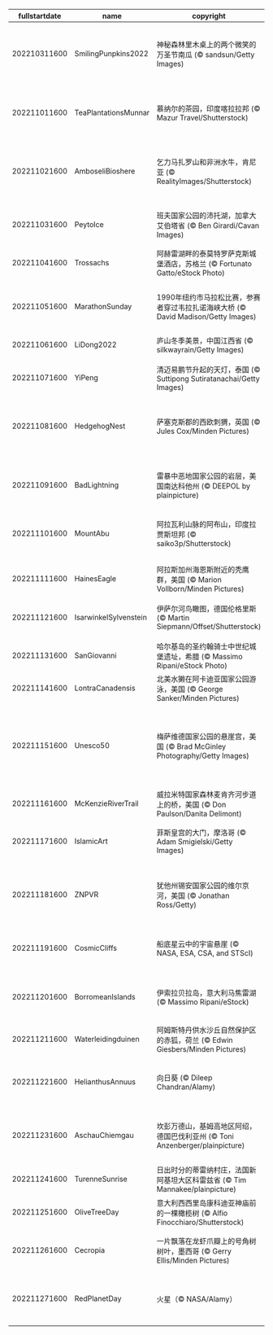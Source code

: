 |fullstartdate|name|copyright|title|image|
|--|--|--|--|--|
202210311600|SmilingPunpkins2022|神秘森林里木桌上的两个微笑的万圣节南瓜 (© sandsun/Getty Images)|来一盏微笑的南瓜灯吗？|![](/zh-CN/2022/11/202210311600SmilingPunpkins2022.jpg)|
202211011600|TeaPlantationsMunnar|慕纳尔的茶园，印度喀拉拉邦 (© Mazur Travel/Shutterstock)|您喝的茶可能来自这里|![](/zh-CN/2022/11/202211011600TeaPlantationsMunnar.jpg)|
202211021600|AmboseliBioshere|乞力马扎罗山和非洲水牛，肯尼亚 (© RealityImages/Shutterstock)|一个关于可持续发展的实验|![](/zh-CN/2022/11/202211021600AmboseliBioshere.jpg)|
202211031600|PeytoIce|班夫国家公园的沛托湖，加拿大艾伯塔省 (© Ben Girardi/Cavan Images)|落基山上碧玉腰带|![](/zh-CN/2022/11/202211031600PeytoIce.jpg)|
202211041600|Trossachs|阿赫雷湖畔的泰莫特罗萨克斯城堡酒店，苏格兰 (© Fortunato Gatto/eStock Photo)|重温往日辉煌|![](/zh-CN/2022/11/202211041600Trossachs.jpg)|
202211051600|MarathonSunday|1990年纽约市马拉松比赛，参赛者穿过韦拉扎诺海峡大桥 (© David Madison/Getty Images)|跑过纽约五个行政区|![](/zh-CN/2022/11/202211051600MarathonSunday.jpg)|
202211061600|LiDong2022|庐山冬季美景，中国江西省 (© silkwayrain/Getty Images)|冬天来了|![](/zh-CN/2022/11/202211061600LiDong2022.jpg)|
202211071600|YiPeng|清迈易鹏节升起的天灯，泰国 (© Suttipong Sutiratanachai/Getty Images)|祝福和祈愿的日子|![](/zh-CN/2022/11/202211071600YiPeng.jpg)|
202211081600|HedgehogNest|萨塞克斯郡的西欧刺猬，英国 (© Jules Cox/Minden Pictures)|可以观赏，请勿触碰|![](/zh-CN/2022/11/202211081600HedgehogNest.jpg)|
202211091600|BadLightning|雷暴中恶地国家公园的岩层，美国南达科他州 (© DEEPOL by plainpicture)|恶地国家公园的一场闪电？|![](/zh-CN/2022/11/202211091600BadLightning.jpg)|
202211101600|MountAbu|阿拉瓦利山脉的阿布山，印度拉贾斯坦邦 (© saiko3p/Shutterstock)|沙漠中的绿洲|![](/zh-CN/2022/11/202211101600MountAbu.jpg)|
||||![](/zh-CN/2022/11/.jpg)|
202211111600|HainesEagle|阿拉斯加州海恩斯附近的秃鹰群，美国 (© Marion Vollborn/Minden Pictures)|秃鹰的集会|![](/zh-CN/2022/11/202211111600HainesEagle.jpg)|
202211121600|IsarwinkelSylvenstein|伊萨尔河鸟瞰图，德国伦格里斯 (© Martin Siepmann/Offset/Shutterstock)|美丽清澈的河流|![](/zh-CN/2022/11/202211121600IsarwinkelSylvenstein.jpg)|
202211131600|SanGiovanni|哈尔基岛的圣约翰骑士中世纪城堡遗址，希腊 (© Massimo Ripani/eStock Photo)|爱琴海之巅|![](/zh-CN/2022/11/202211131600SanGiovanni.jpg)|
202211141600|LontraCanadensis|北美水獭在阿卡迪亚国家公园游泳，美国 (© George Sanker/Minden Pictures)|北美水獭|![](/zh-CN/2022/11/202211141600LontraCanadensis.jpg)|
202211151600|Unesco50|梅萨维德国家公园的悬崖宫，美国 (© Brad McGinley Photography/Getty Images)|《保护世界文化和自然遗产公约》|![](/zh-CN/2022/11/202211151600Unesco50.jpg)|
202211161600|McKenzieRiverTrail|威拉米特国家森林麦肯齐河步道上的桥，美国 (© Don Paulson/Danita Delimont)|徒步旅行|![](/zh-CN/2022/11/202211161600McKenzieRiverTrail.jpg)|
202211171600|IslamicArt|菲斯皇宫的大门，摩洛哥 (© Adam Smigielski/Getty Images)|通往皇宫的大门|![](/zh-CN/2022/11/202211171600IslamicArt.jpg)|
202211181600|ZNPVR|犹他州锡安国家公园的维尔京河，美国 (© Jonathan Ross/Getty)|历经百年的锡安国家公园|![](/zh-CN/2022/11/202211181600ZNPVR.jpg)|
202211191600|CosmicCliffs|船底星云中的宇宙悬崖 (© NASA, ESA, CSA, and STScI)|深空中的金色悬崖|![](/zh-CN/2022/11/202211191600CosmicCliffs.jpg)|
202211201600|BorromeanIslands|伊索拉贝拉岛，意大利马焦雷湖 (© Massimo Ripani/eStock)|令人陶醉的海岛花园|![](/zh-CN/2022/11/202211201600BorromeanIslands.jpg)|
202211211600|Waterleidingduinen|阿姆斯特丹供水沙丘自然保护区的赤狐，荷兰 (© Edwin Giesbers/Minden Pictures)|赤狐|![](/zh-CN/2022/11/202211211600Waterleidingduinen.jpg)|
202211221600|HelianthusAnnuus|向日葵 (© Dileep Chandran/Alamy)|自然、艺术和数学|![](/zh-CN/2022/11/202211221600HelianthusAnnuus.jpg)|
202211231600|AschauChiemgau|坎彭万德山，基姆高地区阿绍，德国巴伐利亚州 (© Toni Anzenberger/plainpicture)|令人惊叹的山顶美景|![](/zh-CN/2022/11/202211231600AschauChiemgau.jpg)|
202211241600|TurenneSunrise|日出时分的蒂雷纳村庄，法国新阿基坦大区科雷兹省 (© Tim Mannakee/plainpicture)|科雷兹的宝石|![](/zh-CN/2022/11/202211241600TurenneSunrise.jpg)|
202211251600|OliveTreeDay|意大利西西里岛康科迪亚神庙前的一棵橄榄树 (© Alfio Finocchiaro/Shutterstock)|和平的象征|![](/zh-CN/2022/11/202211251600OliveTreeDay.jpg)|
202211261600|Cecropia|一片飘落在龙虾爪瓣上的号角树树叶，墨西哥 (© Gerry Ellis/Minden Pictures)|不可思议的树叶|![](/zh-CN/2022/11/202211261600Cecropia.jpg)|
202211271600|RedPlanetDay|火星（© NASA/Alamy）|太阳系的第四颗行星|![](/zh-CN/2022/11/202211271600RedPlanetDay.jpg)|
